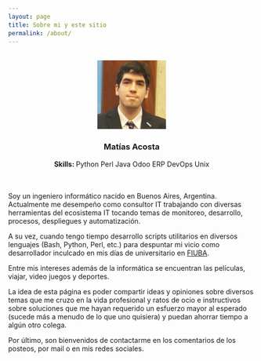 ```yaml
---
layout: page
title: Sobre mi y este sitio
permalink: /about/
---
```

<link href="//maxcdn.bootstrapcdn.com/font-awesome/4.3.0/css/font-awesome.min.css" rel="stylesheet">

<br>
<div class="container" style="width: auto;">
    <div class="well">
        <center>
                    <img src="/assets/images/profile.png" name="aboutme" width="140" height="140" border="0" class="img-circle">
                    <h3 class="media-heading">Matías Acosta <small></small></h3>
                    <span><strong>Skills: </strong></span>
                        <span class="label label-warning">Python</span>
			<span class="label label-warning">Perl</span>
			<span class="label label-warning">Java</span>
                        <span class="label label-info">Odoo ERP</span>
                        <span class="label label-info">DevOps</span>
                        <span class="label label-success">Unix</span>
                    </center>
    </div>
</div>
<br>

<!-- <div class="bottom">
                    <a class="btn btn-primary btn-twitter btn-sm" href="https://twitter.com/webmaniac">
                        <i class="fa fa-twitter"></i>
                    </a>
                    <a class="btn btn-danger btn-sm" rel="publisher"
                       href="https://plus.google.com/+ahmshahnuralam">
                        <i class="fa fa-google-plus"></i>
                    </a>
                    <a class="btn btn-primary btn-sm" rel="publisher"
                       href="https://plus.google.com/shahnuralam">
                        <i class="fa fa-facebook"></i>
                    </a>
                    <a class="btn btn-warning btn-sm" rel="publisher" href="https://plus.google.com/shahnuralam">
                        <i class="fa fa-behance"></i>
                    </a>
                </div>

-->
<br>

<div class="texto-profile">
<p>Soy un ingeniero inform&aacute;tico nacido en Buenos Aires, Argentina. Actualmente me desempe&ntilde;o como consultor IT trabajando con diversas herramientas del ecosistema IT tocando temas de monitoreo, desarrollo, procesos, despliegues y automatizaci&oacute;n.</p>
<p>A su vez, cuando tengo tiempo desarrollo scripts utilitarios en diversos lenguajes (Bash, Python, Perl, etc.) para despuntar mi vicio como desarrollador inculcado en mis d&iacute;as de universitario en <a title="FIUBA" href="http://www.fi.uba.ar/" target="_blank" rel="noopener">FIUBA</a>.</p>
<p>Entre mis intereses adem&aacute;s de la inform&aacute;tica se encuentran las pel&iacute;culas, viajar, video juegos y deportes.</p>
<p>La idea de esta p&aacute;gina es poder compartir ideas y opiniones sobre diversos temas que me cruzo en la vida profesional y ratos de ocio e instructivos sobre soluciones que me hayan requerido un esfuerzo mayor al esperado (sucede m&aacute;s a menudo de lo que uno quisiera) y puedan ahorrar tiempo a alg&uacute;n otro colega.</p>
<p>Por &uacute;ltimo, son bienvenidos de contactarme en los comentarios de los posteos, por mail o en mis redes sociales.</p>

</div>
